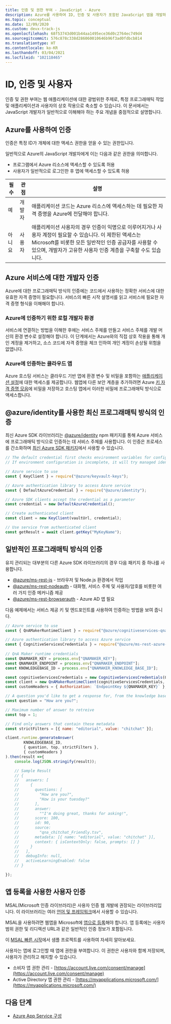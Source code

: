 ```yaml
---
title: 인증 및 권한 부여 - JavaScript - Azure
description: Azure를 사용하여 ID, 인증 및 사용자가 포함된 JavaScript 앱을 개발하는 방법을 이해합니다.
ms.topic: conceptual
ms.date: 12/09/2020
ms.custom: devx-track-js
ms.openlocfilehash: 68f53743d001b44aa1495ece36d0c2764ec749d4
ms.sourcegitcommit: 576c878c338d286060010646b96f3ad0fdbcb814
ms.translationtype: HT
ms.contentlocale: ko-KR
ms.lasthandoff: 03/04/2021
ms.locfileid: "102118465"
---
```

# <a name="identity-authentication-and-users"></a>ID, 인증 및 사용자

인증 및 권한 부여는 웹 애플리케이션에 대한 광범위한 주제로, 특정 프로그래매틱 작업 및 애플리케이션과 사용자의 상호 작용으로 축소할 수 있습니다. 이 문서에서는 JavaScript 개발자가 일반적으로 이해해야 하는 주요 개념을 중점적으로 설명합니다. 

## <a name="authentication-with-azure"></a>Azure를 사용하여 인증

인증은 특정 ID가 개체에 대한 액세스 권한을 얻을 수 있는 권한입니다. 

일반적으로 Azure의 JavaScript 개발자에게 이는 다음과 같은 권한을 의미합니다.

* 프로그램에서 Azure 리소스에 액세스할 수 있도록 허용
* 사용자가 일반적으로 로그인한 후 앱에 액세스할 수 있도록 허용

|필수|관점|설명|
|--|--|--|
|예|개발자|애플리케이션 코드는 Azure 리소스에 액세스하는 데 필요한 자격 증명을 Azure에 전달해야 합니다.|
|아니요|사용자|애플리케이션 사용자의 경우 인증이 익명으로 이루어지거나 사용자 계정이 필요할 수 있습니다. 이 제한된 액세스는 Microsoft를 비롯한 모든 일반적인 인증 공급자를 사용할 수 있으며, 개발자가 고유한 사용자 인증 계층을 구축할 수도 있습니다.|

## <a name="authentication-for-developers-to-azure-services"></a>Azure 서비스에 대한 개발자 인증

Azure에 대한 프로그래매틱 방식의 인증에는 코드에서 사용하는 정확한 서비스에 대한 유효한 자격 증명이 필요합니다. 서비스의 빠른 시작 설명서를 읽고 서비스에 필요한 자격 증명 형식을 이해해야 합니다. 

### <a name="local-developer-environment-for-authenticating-to-azure"></a>Azure에 인증하기 위한 로컬 개발자 환경

서비스에 연결하는 방법을 이해한 후에는 서비스 주체를 만들고 서비스 주체를 개발 머신의 환경 변수로 설정해야 합니다. 이 단계에서는 Azure와의 직접 상호 작용을 통해 개인 계정을 제거하고, 소스 코드에 자격 증명을 체크 인하여 개인 계정이 손상될 위험을 없앱니다. 

### <a name="cloud-apps-authenticating-to-azure"></a>Azure에 인증하는 클라우드 앱

Azure 호스팅 서비스는 클라우드 기반 앱에 환경 변수 및 비밀을 포함하는 [애플리케이션 설정](../how-to/configure-web-app-settings.md)에 대한 액세스를 제공합니다. 웹앱에 다른 보안 계층을 추가하려면 Azure [키 자격 증명 모음](/azure/key-vault)에 비밀을 저장하고 호스팅 앱에서 이러한 비밀에 프로그래매틱 방식으로 액세스합니다. 

## <a name="modern-programmatic-authentication-with-azureidentity"></a>@azure/identity를 사용한 최신 프로그래매틱 방식의 인증

최신 Azure SDK 라이브러리는 [@azure/identity](https://www.npmjs.com/package/@azure/identity) npm 패키지를 통해 Azure 서비스에 프로그래매틱 방식으로 인증하는 데 서비스 주체를 사용합니다. 이 인증은 프로세스를 간소화하며 [최신 Azure SDK 패키지](https://www.npmjs.com/package/@azure/identity#client-libraries-supporting-authentication-with-azure-identity)에서 사용할 수 있습니다. 

```javascript
// The default credential first checks environment variables for configuration.
// If environment configuration is incomplete, it will try managed identity.

// Azure service to use
const { KeyClient } = require("@azure/keyvault-keys");

// Azure authentication library to access Azure service
const { DefaultAzureCredential } = require("@azure/identity");

// Azure SDK clients accept the credential as a parameter
const credential = new DefaultAzureCredential();

// Create authenticated client
const client = new KeyClient(vaultUrl, credential);

// Use service from authenticated client
const getResult = await client.getKey("MyKeyName");
```

## <a name="classic-programmatic-authentication"></a>일반적인 프로그래매틱 방식의 인증

유지 관리되는 대부분의 다른 Azure SDK 라이브러리의 경우 다음 패키지 중 하나를 사용합니다. 

* [@azure/ms-rest-js](https://www.npmjs.com/package/@azure/ms-rest-js) - 브라우저 및 Node.js 환경에서 작업
* [@azure/ms-rest-nodeauth](https://www.npmjs.com/package/@azure/ms-rest-nodeauth) - 대화형, 서비스 주체 및 사용자/암호를 비롯한 여러 가지 인증 메커니즘 제공
* [@azure/ms-rest-browserauth](https://www.npmjs.com/package/@azure/ms-rest-browserauth) - Azure AD 앱 필요

다음 예제에서는 서비스 제공 키 및 엔드포인트를 사용하여 인증하는 방법을 보여 줍니다.

```javascript
// Azure service to use
const { QnAMakerRuntimeClient } = require("@azure/cognitiveservices-qnamaker-runtime");

// Azure authentication library to access Azure service
const { CognitiveServicesCredentials } = require("@azure/ms-rest-azure-js");  
 
// QnA Maker runtime credentials
const QNAMAKER_KEY = process.env["QNAMAKER_KEY"];
const QNAMAKER_ENDPOINT = process.env["QNAMAKER_ENDPOINT"];
const KNOWLEDGEBASE_ID = process.env["QNAMAKER_KNOWLEDGE_BASE_ID"];

const cognitiveServicesCredentials = new CognitiveServicesCredentials(QNAMAKER_KEY);
const client = new QnAMakerRuntimeClient(cognitiveServicesCredentials, QNAMAKER_ENDPOINT);
const customHeaders = { Authorization: `EndpointKey ${QNAMAKER_KEY}` };

// A question you'd like to get a response for, from the knowledge base. For example
const question = "How are you?";

// Maximum number of answer to retreive
const top = 1;

// Find only answers that contain these metadata
const strictFilters = [{ name: "editorial", value: "chitchat" }];

client.runtime.generateAnswer( 
        KNOWLEDGEBASE_ID,
        { question, top, strictFilters },
        { customHeaders }
).then(result =>{
    console.log(JSON.stringify(result));

    // Sample Result
    // {
    //   answers: [
    //     {
    //       questions: [
    //         "How are you?",
    //         "How is your tuesday?"
    //       ],
    //       answer:
    //         ""I'm doing great, thanks for asking!",
    //       score: 100,
    //       id: 90,
    //       source:
    //         "qna_chitchat_Friendly.tsv",
    //       metadata: [{ name: "editorial", value: "chitchat" }],
    //       context: { isContextOnly: false, prompts: [] }
    //     }
    //   ],
    //   debugInfo: null,
    //   activeLearningEnabled: false
    // }

});

```

## <a name="user-authentication-with-an-app-registration"></a>앱 등록을 사용한 사용자 인증

MSAL(Microsoft 인증 라이브러리)은 사용자 인증 웹 개발에 권장되는 라이브러리입니다. 이 라이브러리는 여러 [언어 및 프레임워크](/azure/active-directory/develop/msal-overview#languages-and-frameworks)에서 사용할 수 있습니다.

MSAL을 사용하려면 웹앱을 Microsoft에 [앱으로 등록](/azure/active-directory/develop/quickstart-register-app)해야 합니다. 앱 등록에는 사용자 범위 권한 및 리디렉션 URL과 같은 일반적인 인증 정보가 포함됩니다. 

이 [MSAL 빠른 시작](/azure/active-directory/develop/quickstart-v2-javascript)에서 샘플 프로젝트를 사용하여 자세히 알아보세요.

사용자는 앱에 로그인할 때 앱에 권한을 부여합니다. 이 권한은 사용자와 함께 저장되며, 사용자가 관리하고 해지할 수 있습니다.

* 소비자 앱 권한 관리 - [https://account.live.com/consent/manage](https://account.live.com/consent/manage)
* Active Directory 앱 권한 관리 - [https://myapplications.microsoft.com/](https://myapplications.microsoft.com/)

## <a name="next-steps"></a>다음 단계

* [Azure App Service 구성](../how-to/configure-web-app-settings.md)